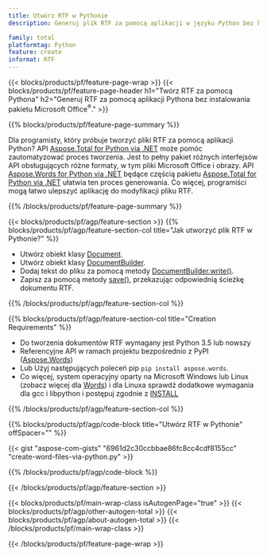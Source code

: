 ```yaml
---
title: Utwórz RTF w Pythonie
description: Generuj plik RTF za pomocą aplikacji w języku Python bez korzystania z programu Microsoft Word. 

family: total
platformtag: Python
feature: create
informat: RTF
---
```

{{< blocks/products/pf/feature-page-wrap >}}
{{< blocks/products/pf/feature-page-header h1="Twórz RTF za pomocą Pythona" h2="Generuj RTF za pomocą aplikacji Pythona bez instalowania pakietu Microsoft Office<sup>&reg;</sup>." >}}

{{% blocks/products/pf/feature-page-summary %}}

Dla programisty, który próbuje tworzyć pliki RTF za pomocą aplikacji Python? API [Aspose.Total for Python via .NET](https://products.aspose.com/total/python-net/) może pomóc zautomatyzować proces tworzenia. Jest to pełny pakiet różnych interfejsów API obsługujących różne formaty, w tym pliki Microsoft Office i obrazy. API [Aspose.Words for Python via .NET](https://products.aspose.com/words/python-net/) będące częścią pakietu [Aspose.Total for Python via .NET](https://products.aspose.com/total/python-net/) ułatwia ten proces generowania. Co więcej, programiści mogą łatwo ulepszyć aplikację do modyfikacji pliku RTF. 

{{% /blocks/products/pf/feature-page-summary %}}

{{< blocks/products/pf/agp/feature-section >}}
{{% blocks/products/pf/agp/feature-section-col title="Jak utworzyć plik RTF w Pythonie?" %}}

- Utwórz obiekt klasy [Document](https://reference.aspose.com/words/python-net/aspose.words/document/).
- Utwórz obiekt klasy [DocumentBuilder](https://reference.aspose.com/words/python-net/aspose.words/documentbuilder/).
- Dodaj tekst do pliku za pomocą metody [DocumentBuilder.write()](https://reference.aspose.com/words/python-net/aspose.words/documentbuilder/write/).
- Zapisz za pomocą metody [save()](https://reference.aspose.com/words/python-net/aspose.words/document/save/), przekazując odpowiednią ścieżkę dokumentu RTF.

{{% /blocks/products/pf/agp/feature-section-col %}}

{{% blocks/products/pf/agp/feature-section-col title="Creation Requirements" %}}

- Do tworzenia dokumentów RTF wymagany jest Python 3.5 lub nowszy
- Referencyjne API w ramach projektu bezpośrednio z PyPI ([Aspose.Words](https://pypi.org/project/aspose-words/)) 
- Lub Użyj następujących poleceń pip ```pip install aspose.words```. 
- Co więcej, system operacyjny oparty na Microsoft Windows lub Linux (zobacz więcej dla [Words](https://docs.aspose.com/words/python-net/system-requirements/)) i dla Linuxa sprawdź dodatkowe wymagania dla gcc i libpython i postępuj zgodnie z [INSTALL](https://docs.aspose.com/words/python-net/installation/) 

{{% /blocks/products/pf/agp/feature-section-col %}}

{{% blocks/products/pf/agp/code-block title="Utwórz RTF w Pythonie" offSpacer="" %}}

{{< gist "aspose-com-gists" "6961d2c30ccbbae86fc8cc4cdf8155cc" "create-word-files-via-python.py" >}}

{{% /blocks/products/pf/agp/code-block %}}

{{< /blocks/products/pf/agp/feature-section >}}

{{< blocks/products/pf/main-wrap-class isAutogenPage="true" >}}
{{< blocks/products/pf/agp/other-autogen-total >}}
{{< blocks/products/pf/agp/about-autogen-total >}}
{{< /blocks/products/pf/main-wrap-class >}}

{{< /blocks/products/pf/feature-page-wrap >}}